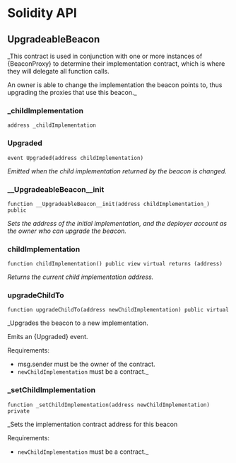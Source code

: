 # Solidity API

## UpgradeableBeacon

_This contract is used in conjunction with one or more instances of {BeaconProxy} to determine their
implementation contract, which is where they will delegate all function calls.

An owner is able to change the implementation the beacon points to, thus upgrading the proxies that use this beacon._

### _childImplementation

```solidity
address _childImplementation
```

### Upgraded

```solidity
event Upgraded(address childImplementation)
```

_Emitted when the child implementation returned by the beacon is changed._

### __UpgradeableBeacon__init

```solidity
function __UpgradeableBeacon__init(address childImplementation_) public
```

_Sets the address of the initial implementation, and the deployer account as the owner who can upgrade the
beacon._

### childImplementation

```solidity
function childImplementation() public view virtual returns (address)
```

_Returns the current child implementation address._

### upgradeChildTo

```solidity
function upgradeChildTo(address newChildImplementation) public virtual
```

_Upgrades the beacon to a new implementation.

Emits an {Upgraded} event.

Requirements:

- msg.sender must be the owner of the contract.
- `newChildImplementation` must be a contract._

### _setChildImplementation

```solidity
function _setChildImplementation(address newChildImplementation) private
```

_Sets the implementation contract address for this beacon

Requirements:

- `newChildImplementation` must be a contract._

